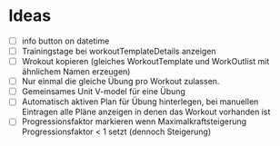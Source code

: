 # Ideas

- [ ] info button on datetime
- [ ] Trainingstage bei workoutTemplateDetails anzeigen
- [ ] Wrokout kopieren (gleiches WorkoutTemplate und WorkOutlist mit ähnlichem Namen erzeugen)
- [ ] Nur einmal die gleiche Übung pro Workout zulassen.
- [ ] Gemeinsames Unit V-model für eine Übung
- [ ] Automatisch aktiven Plan für Übung hinterlegen, bei manuellen Eintragen alle Pläne anzeigen in denen das Workout vorhanden ist
- [ ] Progressionsfaktor markieren wenn Maximalkraftsteigerung Progressionsfaktor < 1 setzt (dennoch Steigerung)
